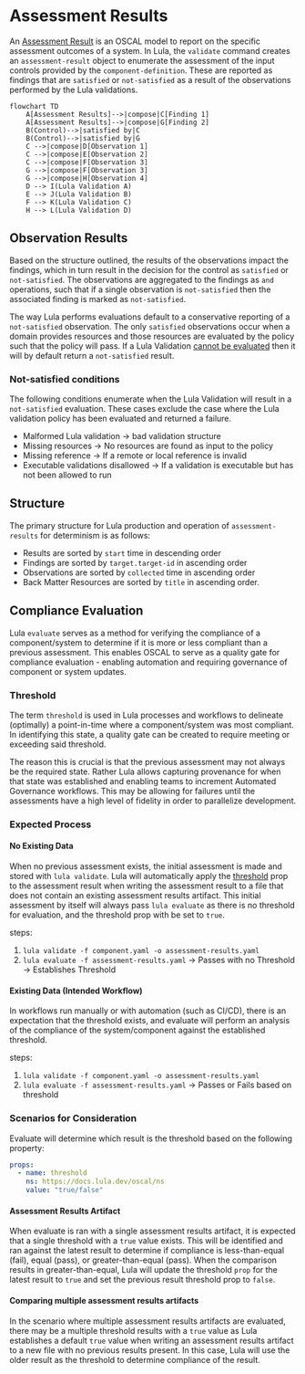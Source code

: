 # Assessment Results

An [Assessment Result](https://pages.nist.gov/OSCAL/resources/concepts/layer/assessment/assessment-results/) is an OSCAL model to report on the specific assessment outcomes of a system. In Lula, the `validate` command creates an `assessment-result` object to enumerate the assessment of the input controls provided by the `component-definition`. These are reported as findings that are `satisfied` or `not-satisfied` as a result of the observations performed by the Lula validations.
```mermaid
flowchart TD
    A[Assessment Results]-->|compose|C[Finding 1]
    A[Assessment Results]-->|compose|G[Finding 2]
    B(Control)-->|satisfied by|C
    B(Control)-->|satisfied by|G
    C -->|compose|D[Observation 1]
    C -->|compose|E[Observation 2]
    C -->|compose|F[Observation 3]
    G -->|compose|F[Observation 3]
    G -->|compose|H[Observation 4]
    D --> I(Lula Validation A)
    E --> J(Lula Validation B)
    F --> K(Lula Validation C)
    H --> L(Lula Validation D)
```

## Observation Results
Based on the structure outlined, the results of the observations impact the findings, which in turn result in the decision for the control as `satisfied` or `not-satisfied`. The observations are aggregated to the findings as `and` operations, such that if a single observation is `not-satisfied` then the associated finding is marked as `not-satisfied`.

The way Lula performs evaluations default to a conservative reporting of a `not-satisfied` observation. The only `satisfied` observations occur when a domain provides resources and those resources are evaluated by the policy such that the policy will pass. If a Lula Validation [cannot be evaluated](#not-satisfied-conditions) then it will by default return a `not-satisfied` result.

### Not-satisfied conditions
The following conditions enumerate when the Lula Validation will result in a `not-satisfied` evaluation. These cases exclude the case where the Lula validation policy has been evaluated and returned a failure.
- Malformed Lula validation -> bad validation structure
- Missing resources -> No resources are found as input to the policy
- Missing reference -> If a remote or local reference is invalid
- Executable validations disallowed -> If a validation is executable but has not been allowed to run

## Structure
The primary structure for Lula production and operation of `assessment-results` for determinism is as follows:
- Results are sorted by `start` time in descending order
- Findings are sorted by `target.target-id` in ascending order
- Observations are sorted by `collected` time in ascending order
- Back Matter Resources are sorted by `title` in ascending order.

## Compliance Evaluation

Lula `evaluate` serves as a method for verifying the compliance of a component/system to determine if it is more or less compliant than a previous assessment. This enables OSCAL to serve as a quality gate for compliance evaluation - enabling automation and requiring governance of component or system updates.

### Threshold

The term `threshold` is used in Lula processes and workflows to delineate (optimally) a point-in-time where a component/system was most compliant. In identifying this state, a quality gate can be created to require meeting or exceeding said threshold. 

The reason this is crucial is that the previous assessment may not always be the required state. Rather Lula allows capturing provenance for when that state was established and enabling teams to increment Automated Governance workflows. This may be allowing for failures until the assessments have a high level of fidelity in order to parallelize development.

### Expected Process

#### No Existing Data

When no previous assessment exists, the initial assessment is made and stored with `lula validate`. Lula will automatically apply the [threshold](./ns/threshold.md) prop to the assessment result when writing the assessment result to a file that does not contain an existing assessment results artifact. This initial assessment by itself will always pass `lula evaluate` as there is no threshold for evaluation, and the threshold prop with be set to `true`.

steps:
1. `lula validate -f component.yaml -o assessment-results.yaml`
2. `lula evaluate -f assessment-results.yaml` -> Passes with no Threshold -> Establishes Threshold

#### Existing Data (Intended Workflow)

In workflows run manually or with automation (such as CI/CD), there is an expectation that the threshold exists, and evaluate will perform an analysis of the compliance of the system/component against the established threshold.

steps:
1. `lula validate -f component.yaml -o assessment-results.yaml`
2. `lula evaluate -f assessment-results.yaml` -> Passes or Fails based on threshold


### Scenarios for Consideration

Evaluate will determine which result is the threshold based on the following property:
```yaml
props:
  - name: threshold
    ns: https://docs.lula.dev/oscal/ns
    value: "true/false"
```

#### Assessment Results Artifact

When evaluate is ran with a single assessment results artifact, it is expected that a single threshold with a `true` value exists. This will be identified and ran against the latest result to determine if compliance is less-than-equal (fail), equal (pass), or greater-than-equal (pass). When the comparison results in greater-than-equal, Lula will update the threshold `prop` for the latest result to `true` and set the previous result threshold prop to `false`.

#### Comparing multiple assessment results artifacts

In the scenario where multiple assessment results artifacts are evaluated, there may be a multiple threshold results with a `true` value as Lula establishes a default `true` value when writing an assessment results artifact to a new file with no previous results present. In this case, Lula will use the older result as the threshold to determine compliance of the result.